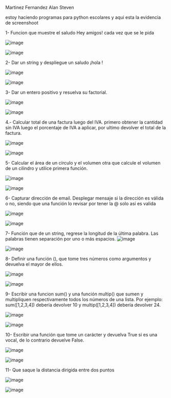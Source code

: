 Martinez Fernandez Alan Steven

estoy haciendo programas para python escolares y aqui esta la evidencia de screenshoot

1- Funcion que muestre el saludo Hey amigos! cada vez que se le pida

![image](https://github.com/user-attachments/assets/e0caa3e7-b8f9-4175-9c75-d3cbb79c67a2)

![image](https://github.com/user-attachments/assets/b2b5efc4-38ac-49a9-a5e0-f9decca026bc)

2- Dar un string <nombre> y despliegue un saludo ¡hola <nombre>!

![image](https://github.com/user-attachments/assets/1e670941-f12f-41b4-9942-d443c0d6c72f)

![image](https://github.com/user-attachments/assets/54694477-21c9-44db-a889-21d5f61f53fe)

3- Dar un entero positivo y resuelva su factorial.

![image](https://github.com/user-attachments/assets/9538c2d7-132c-4956-8eb8-f2adf01f863c)

![image](https://github.com/user-attachments/assets/af4d9228-1166-4fd7-bdbd-d95f61c8e0d7)

4.- Calcular total de una factura luego del IVA. 
primero obtener la cantidad sin IVA 
luego el porcentaje de IVA a aplicar, 
por ultimo devolver el total de la factura. 

![image](https://github.com/user-attachments/assets/ea5e3842-2a6b-458c-bebf-a8858171bccf)

![image](https://github.com/user-attachments/assets/9fb84e79-668c-487e-9926-3df691acd9c7)

5- Calcular el área de un círculo  y el volumen 
otra que calcule el volumen de un cilindro y utilice  primera función.

![image](https://github.com/user-attachments/assets/fb4367d3-fde0-4b98-8bb7-911a20002e6c)

![image](https://github.com/user-attachments/assets/aa5a11fd-f75a-4153-a394-825d4c9cd5b5)

6- Capturar dirección de email. Desplegar mensaje si la dirección es válida o no, siendo que una función lo revisar por tener la @ solo así es valida

![image](https://github.com/user-attachments/assets/952219a7-d170-41bc-9a59-8933e127aa5a)

![image](https://github.com/user-attachments/assets/a3e1fc3c-e202-4757-b01e-0c9bbbae817a)

7- Función que de un string, regrese la longitud de la última palabra. Las palabras tienen separación por uno o más espacios.
![image](https://github.com/user-attachments/assets/084a3b35-d672-444b-8767-b24746a5635b)

![image](https://github.com/user-attachments/assets/7e5cf84b-26b8-41e9-b80d-8389ce38c579)

8- Definir una función (), que tome tres números como argumentos y devuelva el
mayor de ellos.

![image](https://github.com/user-attachments/assets/5531ddde-fa0e-4acb-9845-a7c795ab8197)

![image](https://github.com/user-attachments/assets/adaa3211-f962-4136-ac46-73d78760ebad)

9- Escribir una funcion sum() y una función multip() que sumen y multipliquen respectivamente
todos los números de una lista. Por ejemplo: sum([1,2,3,4]) debería devolver 10 y multip([1,2,3,4])
debería devolver 24.

![image](https://github.com/user-attachments/assets/b91484ff-431e-4d26-9c42-f63de3997143)

![image](https://github.com/user-attachments/assets/ef01efbf-253d-4314-8a42-e477d70b4319)

10- Escribir una función que tome un carácter y devuelva True si es una vocal, de lo contrario
devuelve False.

![image](https://github.com/user-attachments/assets/ddc78fdf-62fa-448e-9cae-3f6f6949478c)

![image](https://github.com/user-attachments/assets/c3838ea8-00bd-4f34-b9ba-3939be06aa0d)

11-  Que saque la distancia dirigida entre dos puntos

![image](https://github.com/user-attachments/assets/63dd16ec-77bc-4fec-abee-43ff2bc47211)

![image](https://github.com/user-attachments/assets/ff5a53de-a174-435a-a4ef-18e2a542956f)
